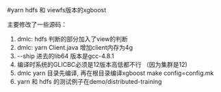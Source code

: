 #yarn hdfs 和 viewfs版本的xgboost

主要修改了一些源码：
1. dmlc: hdfs 判断的部分加入了view的判断
2. dmlc: yarn Client.java 增加client内存为4g
3. --ship 	进去的lib64 版本是gcc-4.8.1
4. 编译时系统的GLICBC必须是12版本高低都不行	（因为集群是12)
5. dmlc yarn 	目录先编译, 再在根目录编译xgboost make config=config.mk
6. yarn 和 hdfs	的测试例子在demo/distributed-training
